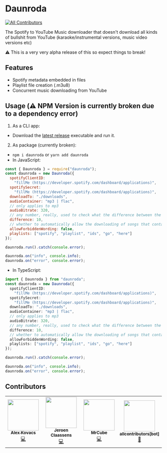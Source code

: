 # Daunroda

<!-- ALL-CONTRIBUTORS-BADGE:START - Do not remove or modify this section -->
[![All Contributors](https://img.shields.io/badge/all_contributors-4-orange.svg?style=flat-square)](#contributors-)
<!-- ALL-CONTRIBUTORS-BADGE:END -->

The Spotify to YouTube Music downloader that doesn't download all kinds of
bullshit from YouTube (karaoke/instrumental versions, music video versions etc)

⚠️ This is a very very alpha release of this so expect things to break!

## Features

- Spotify metadata embedded in files
- Playlist file creation (.m3u8)
- Concurrent music downloading from YouTube

## Usage (⚠️ NPM Version is currently broken due to a dependency error)

1. As a CLI app:

- Download the
  [latest release](https://github.com/alexthemaster/daunroda/releases)
  executable and run it.

2. As package (currently broken):

- `npm i daunroda` or `yarn add daunroda`
- In JavaScript:

```js
const { Daunroda } = require("daunroda");
const daunroda = new Daunroda({
  spotifyClientID:
    "fillMe (https://developer.spotify.com/dashboard/applications)",
  spotifySecret:
    "fillMe (https://developer.spotify.com/dashboard/applications)",
  downloadTo: "./downloads",
  audioContainer: "mp3 | flac",
  // only applies to mp3
  audioBitrate: 320,
  // any number, really, used to check what the difference between the Spotify version and YouTube Music version is in length, and if it's higher than the percentage specified here it will be skipped
  difference: 10,
  // whether to automatically allow the downloading of songs that contain forbidden wording on YouTube (such as live, karaoke, instrumental etc), if disabled you will be prompted if you want to download anyway or not
  allowForbiddenWording: false,
  playlists: ["spotify", "playlist", "ids", "go", "here"]
});

daunroda.run().catch(console.error);

daunroda.on("info", console.info);
daunroda.on("error", console.error);
```

- In TypeScript:

```ts
import { Daunroda } from "daunroda";
const daunroda = new Daunroda({
  spotifyClientID:
    "fillMe (https://developer.spotify.com/dashboard/applications)",
  spotifySecret:
    "fillMe (https://developer.spotify.com/dashboard/applications)",
  downloadTo: "./downloads",
  audioContainer: "mp3 | flac",
  // only applies to mp3
  audioBitrate: 320,
  // any number, really, used to check what the difference between the Spotify version and YouTube Music version is in length, and if it's higher than the percentage specified here it will be skipped
  difference: 10,
  // whether to automatically allow the downloading of songs that contain forbidden wording on YouTube (such as live, karaoke, instrumental etc), if disabled you will be prompted if you want to download anyway or not
  allowForbiddenWording: false,
  playlists: ["spotify", "playlist", "ids", "go", "here"]
});

daunroda.run().catch(console.error);

daunroda.on("info", console.info);
daunroda.on("error", console.error);
```

## Contributors

<!-- ALL-CONTRIBUTORS-LIST:START - Do not remove or modify this section -->
<!-- prettier-ignore-start -->
<!-- markdownlint-disable -->
<table>
  <tr>
    <td align="center"><a href="https://github.com/alexthemaster"><img src="https://avatars.githubusercontent.com/u/31011461?v=4?s=100" width="100px;" alt=""/><br /><sub><b>Alex Kovacs</b></sub></a><br /><a href="https://github.com/alexthemaster/daunroda/commits?author=alexthemaster" title="Code">💻</a></td>
    <td align="center"><a href="https://favware.tech/"><img src="https://avatars.githubusercontent.com/u/4019718?v=4?s=100" width="100px;" alt=""/><br /><sub><b>Jeroen Claassens</b></sub></a><br /><a href="https://github.com/alexthemaster/daunroda/commits?author=favna" title="Code">💻</a></td>
    <td align="center"><a href="http://mrcube.live"><img src="https://avatars.githubusercontent.com/u/25201357?v=4?s=100" width="100px;" alt=""/><br /><sub><b>MrCube</b></sub></a><br /><a href="https://github.com/alexthemaster/daunroda/commits?author=ItsMrCube" title="Code">💻</a></td>
    <td align="center"><a href="https://github.com/apps/allcontributors"><img src="https://avatars.githubusercontent.com/in/23186?v=4?s=100" width="100px;" alt=""/><br /><sub><b>allcontributors[bot]</b></sub></a><br /><a href="https://github.com/alexthemaster/daunroda/commits?author=allcontributors[bot]" title="Documentation">📖</a></td>
  </tr>
</table>

<!-- markdownlint-restore -->
<!-- prettier-ignore-end -->

<!-- ALL-CONTRIBUTORS-LIST:END -->

